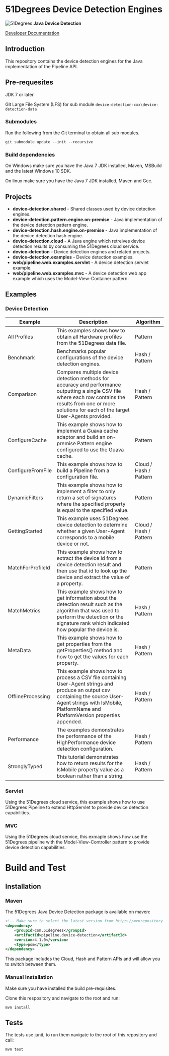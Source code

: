 # 51Degrees Device Detection Engines

![51Degrees](https://51degrees.com/img/logo.png?utm_source=github&utm_medium=repository&utm_content=readme_main&utm_campaign=java-open-source "Data rewards the curious") **Java Device Detection**

[Developer Documentation](https://51degrees.com/device-detection-java/4.1/index.html?utm_source=github&utm_medium=repository&utm_content=documentation&utm_campaign=java-open-source "developer documentation")

## Introduction

This repository contains the device detection engines for the Java implementation of the Pipeline API.

## Pre-requesites

JDK 7 or later.

Git Large File System (LFS) for sub module `device-detection-cxx\device-detection-data`

### Submodules

Run the following from the Git terminal to obtain all sub modules.

```
git submodule update --init --recursive 
```

### Build dependencies

On Windows make sure you have the Java 7 JDK installed, Maven, MSBuild and the latest Windows 10 SDK.

On linux make sure you have the Java 7 JDK installed, Maven and Gcc.

## Projects

- **device-detection.shared** - Shared classes used by device detection engines.
- **device-detection.pattern.engine.on-premise** - Java implementation of the device detection pattern engine.
- **device-detection.hash.engine.on-premise** - Java implementation of the device detection hash engine.
- **device-detection.cloud** - A Java engine which retreives device detection results by consuming the 51Degrees cloud service.
- **device-detection** - Device detection engines and related projects.
- **device-detection.examples** - Device detection examples.
- **web/pipeline.web.examples.servlet** - A device detection servlet example.
- **web/pipeline.web.examples.mvc** - A device detection web app example which uses the Model-View-Container pattern.

## Examples 

### Device Detection

|Example|Description|Algorithm|
|-------|-----------|---------|
|All Profiles|This examples shows how to obtain all Hardware profiles from the 51Degrees data file.|Pattern|
|Benchmark|Benchmarks popular configurations of the device detection engines.|Hash / Pattern|
|Comparison|Compares multiple device detection methods for accuracy and performance outputting a single CSV file where each row contains the results from one or more solutions for each of the target User-Agents provided.|Hash / Pattern|
|ConfigureCache|This example shows how to implement a Guava cache adaptor and build an on-premise Pattern engine configured to use the Guava cache.|Pattern|
|ConfigureFromFile|This example shows how to build a Pipeline from a configuration file.|Cloud / Hash / Pattern|
|DynamicFilters|This example shows how to implement a filter to only return a set of signatures where the specified property is equal to the specified value.|Pattern|
|GettingStarted|This example uses 51Degrees device detection to determine whether a given User-Agent corresponds to a mobile device or not.|Cloud / Hash / Pattern|
|MatchForProfileId|This example shows how to extract the device id from a device detection result and then use that id to look up the device and extract the value of a property.|Pattern|
|MatchMetrics|This example shows how to get information about the detection result such as the algorithm that was used to perform the detection or the signature rank which indicated how popular the device is.|Hash / Pattern|
|MetaData|This example shows how to get properties from the getProperties() method and how to get the values for each property.|Hash / Pattern|
|OfflineProcessing|This example shows how to process a CSV file containing User-Agent strings and produce an output csv containing the source User-Agent strings with IsMobile, PlatformName and PlatformVersion properties appended.|Hash / Pattern|
|Performance|The examples demonstrates the performance of the HighPerformance device detection configuration.|Hash / Pattern|
|StronglyTyped|This tutorial demonstrates how to return results for the IsMobile property value as a boolean rather than a string.|Hash / Pattern|

### Servlet
Using the 51Degrees cloud service, this example shows how to use 51Degrees Pipeline to extend HttpServlet to provide device detection capabilities. 

### MVC
Using the 51Degrees cloud service, this exmaple shows how use the 51Degrees pipeline with the Model-View-Controller pattern to provide device detection capabilities.

# Build and Test

## Installation

### Maven

The 51Degrees Java Device Detection package is available on maven:

```xml
<!-- Make sure to select the latest version from https://mvnrepository.com/artifact/com.51degrees/pipeline.device-detection -->
<dependency>
    <groupId>com.51degrees</groupId>
    <artifactId>pipeline.device-detection</artifactId>
    <version>4.1.0</version>
    <type>pom</type>
</dependency>
```
This package includes the Cloud, Hash and Pattern APIs and will allow you to switch between them.

### Manual Installation

Make sure you have installed the build pre-requisites.

Clone this respository and navigate to the root and run:

```
mvn install
```

## Tests

The tests use junit, to run them navigate to the root of this repository and call:

```
mvn test
```